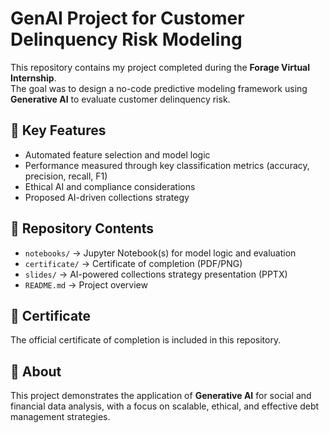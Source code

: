 # GenAI Project for Customer Delinquency Risk Modeling  

This repository contains my project completed during the **Forage Virtual Internship**.  
The goal was to design a no-code predictive modeling framework using **Generative AI** to evaluate customer delinquency risk.  

## 🔑 Key Features
- Automated feature selection and model logic  
- Performance measured through key classification metrics (accuracy, precision, recall, F1)  
- Ethical AI and compliance considerations  
- Proposed AI-driven collections strategy  

## 📂 Repository Contents
- `notebooks/` → Jupyter Notebook(s) for model logic and evaluation  
- `certificate/` → Certificate of completion (PDF/PNG)  
- `slides/` → AI-powered collections strategy presentation (PPTX)  
- `README.md` → Project overview  

## 📜 Certificate
The official certificate of completion is included in this repository.  

## 🚀 About
This project demonstrates the application of **Generative AI** for social and financial data analysis, with a focus on scalable, ethical, and effective debt management strategies.  
   
